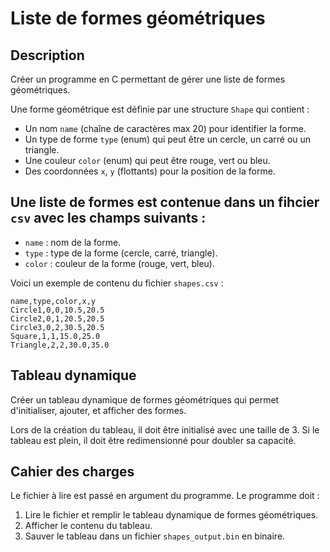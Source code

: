# Liste de formes géométriques

## Description
Créer un programme en C permettant de gérer une liste de formes géométriques.

Une forme géométrique est définie par une structure `Shape` qui contient :
- Un nom `name` (chaîne de caractères max 20) pour identifier la forme.
- Un type de forme `type` (enum) qui peut être un cercle, un carré ou un triangle.
- Une couleur `color` (enum) qui peut être rouge, vert ou bleu.
- Des coordonnées `x`, `y` (flottants) pour la position de la forme.

## Une liste de formes est contenue dans un fihcier `csv` avec les champs suivants :
- `name` : nom de la forme.
- `type` : type de la forme (cercle, carré, triangle).
- `color` : couleur de la forme (rouge, vert, bleu).

Voici un exemple de contenu du fichier `shapes.csv` :
```
name,type,color,x,y
Circle1,0,0,10.5,20.5
Circle2,0,1,20.5,20.5
Circle3,0,2,30.5,20.5
Square,1,1,15.0,25.0
Triangle,2,2,30.0,35.0
```

## Tableau dynamique
Créer un tableau dynamique de formes géométriques qui permet d'initialiser, ajouter, et afficher des formes.

Lors de la création du tableau, il doit être initialisé avec une taille de 3. Si le tableau est plein, il doit être redimensionné pour doubler sa capacité.

## Cahier des charges
Le fichier à lire est passé en argument du programme. Le programme doit :
1. Lire le fichier et remplir le tableau dynamique de formes géométriques.
2. Afficher le contenu du tableau.
3. Sauver le tableau dans un fichier `shapes_output.bin` en binaire.